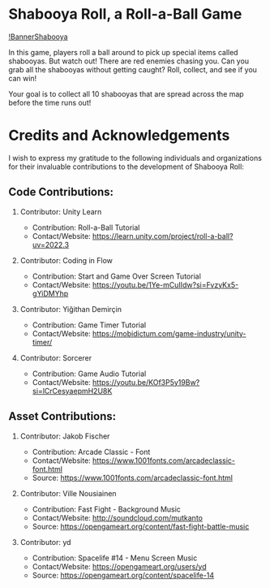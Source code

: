 # Shabooya Roll, a Roll-a-Ball Game

[!BannerShabooya](BannerShabooya.png)

In this game, players roll a ball around to pick up special items called shabooyas. But watch out! There are red enemies chasing you. Can you grab all the shabooyas without getting caught? Roll, collect, and see if you can win!

Your goal is to collect all 10 shabooyas that are spread across the map before the time runs out!

# Credits and Acknowledgements

I wish to express my gratitude to the following individuals and organizations for their invaluable contributions to the development of Shabooya Roll:

## Code Contributions:

1. Contributor: Unity Learn
    - Contribution: Roll-a-Ball Tutorial
    - Contact/Website: https://learn.unity.com/project/roll-a-ball?uv=2022.3

1. Contributor: Coding in Flow
    - Contribution: Start and Game Over Screen Tutorial
    - Contact/Website: https://youtu.be/1Ye-mCuIIdw?si=FvzyKx5-gYiDMYhp

1. Contributor: Yiğithan Demirçin
    - Contribution: Game Timer Tutorial
    - Contact/Website: https://mobidictum.com/game-industry/unity-timer/
    
1. Contributor: Sorcerer
    - Contribution: Game Audio Tutorial
    - Contact/Website: https://youtu.be/KOf3P5y19Bw?si=lCrCesyaepmH2U8K

## Asset Contributions:

1. Contributor: Jakob Fischer
    - Contribution: Arcade Classic - Font
    - Contact/Website: https://www.1001fonts.com/arcadeclassic-font.html
    - Source: https://www.1001fonts.com/arcadeclassic-font.html

1. Contributor: Ville Nousiainen
    - Contribution: Fast Fight - Background Music
    - Contact/Website: http://soundcloud.com/mutkanto
    - Source: https://opengameart.org/content/fast-fight-battle-music

1. Contributor: yd
    - Contribution: Spacelife #14 - Menu Screen Music
    - Contact/Website: https://opengameart.org/users/yd
    - Source: https://opengameart.org/content/spacelife-14